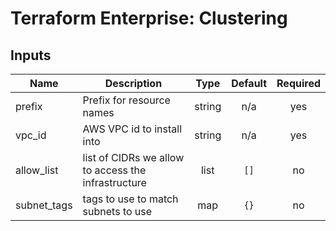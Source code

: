 # Terraform Enterprise: Clustering

## Inputs

| Name | Description | Type | Default | Required |
|------|-------------|:----:|:-----:|:-----:|
| prefix | Prefix for resource names | string | n/a | yes |
| vpc\_id | AWS VPC id to install into | string | n/a | yes |
| allow\_list | list of CIDRs we allow to access the infrastructure | list | `[]` | no |
| subnet\_tags | tags to use to match subnets to use | map | `{}` | no |

